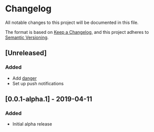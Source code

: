 # Changelog
All notable changes to this project will be documented in this file.

The format is based on [Keep a Changelog](https://keepachangelog.com/en/1.0.0/),
and this project adheres to [Semantic Versioning](https://semver.org/spec/v2.0.0.html).

## [Unreleased]
### Added
- Add [danger](https://danger.systems/js/)
- Set up push notifications

## [0.0.1-alpha.1] - 2019-04-11
### Added
- Initial alpha release
